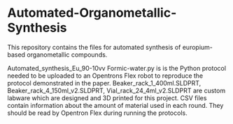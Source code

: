 # Automated-Organometallic-Synthesis
This repository contains the files for automated synthesis of europium-based organometallic compounds.

Automated_synthesis_Eu_90-10vv Formic-water.py is is the Python protocol needed to be uploaded to an Opentrons Flex robot to reproduce the protocol demonstrated in the paper. Beaker_rack_1_400ml.SLDPRT, Beaker_rack_4_150ml_v2.SLDPRT, Vial_rack_24_4ml_v2.SLDPRT are custom labware which are designed and 3D printed for this project.
CSV files contain information about the amount of material used in each round. They should be read by Opentron Flex during running the protocols.

